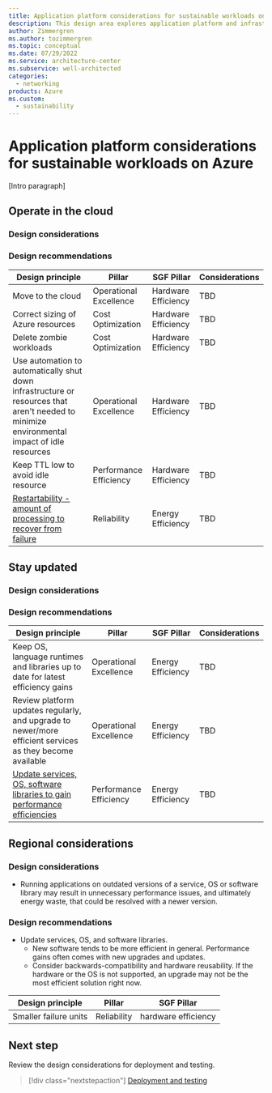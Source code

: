 ```yaml
---
title: Application platform considerations for sustainable workloads on Azure
description: This design area explores application platform and infrastructure considerations for sustainable workloads on Azure.
author: Zimmergren
ms.author: tozimmergren
ms.topic: conceptual
ms.date: 07/29/2022
ms.service: architecture-center
ms.subservice: well-architected
categories: 
  - networking
products: Azure
ms.custom:
  - sustainability
---
```


# Application platform considerations for sustainable workloads on Azure

[Intro paragraph]

## Operate in the cloud

### Design considerations

### Design recommendations

|Design principle|Pillar|SGF Pillar|Considerations|
|---|---|---|---|
|Move to the cloud|Operational Excellence|Hardware Efficiency|TBD|
|Correct sizing of Azure resources|Cost Optimization|Hardware Efficiency|TBD|
|Delete zombie workloads|Cost Optimization|Hardware Efficiency|TBD|
|Use automation to automatically shut down infrastructure or resources that aren't needed to minimize environmental impact of idle resources|Operational Excellence|Hardware Efficiency|TBD|
|Keep TTL low to avoid idle resource|Performance Efficiency|Hardware Efficiency|TBD|
|[Restartability - amount of processing to recover from failure](/azure/backup/manage-recovery-points#impact-of-expired-recovery-points-for-items-in-soft-deleted-state)|Reliability|Energy Efficiency|TBD|

## Stay updated

### Design considerations

### Design recommendations

|Design principle|Pillar|SGF Pillar|Considerations|
|---|---|---|---|
|Keep OS, language runtimes and libraries up to date for latest efficiency gains|Operational Excellence|Energy Efficiency|TBD|
|Review platform updates regularly, and upgrade to newer/more efficient services as they become available|Operational Excellence|Energy Efficiency|TBD|
|[Update services, OS, software libraries to gain performance efficiencies](/azure/architecture/hybrid/azure-update-mgmt)|Performance Efficiency|Energy Efficiency|TBD|

## Regional considerations

### Design considerations

- Running applications on outdated versions of a service, OS or software library may result in unnecessary performance issues, and ultimately energy waste, that could be resolved with a newer version.

### Design recommendations

- Update services, OS, and software libraries.
  - New software tends to be more efficient in general. Performance gains often comes with new upgrades and updates.
  - Consider backwards-compatibility and hardware reusability. If the hardware or the OS is not supported, an upgrade may not be the most efficient solution right now.

|Design principle|Pillar|SGF Pillar|
|---|---|---|
|Smaller failure units|Reliability|hardware efficiency|

## Next step

Review the design considerations for deployment and testing.

> [!div class="nextstepaction"]
> [Deployment and testing](sustainability-deployment-testing.md)